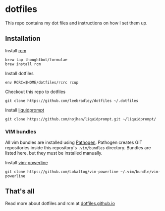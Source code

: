 # dotfiles

This repo contains my dot files and instructions on how I set them up.

## Installation

Install [rcm](https://github.com/thoughtbot/rcm)

```
brew tap thoughtbot/formulae
brew install rcm
```

Install dotfiles
```
env RCRC=$HOME/dotfiles/rcrc rcup
```

Checkout this repo to dotfiles
```
git clone https://github.com/leebradley/dotfiles ~/.dotfiles
```

Install [liquidprompt](https://github.com/nojhan/liquidprompt)
```
git clone https://github.com/nojhan/liquidprompt.git ~/liquidprompt/
```

### VIM bundles

All vim bundles are installed using [Pathogen](https://github.com/tpope/vim-pathogen). Pathogen creates GIT repositories inside this repository's `.vim/bundles` directory. Bundles are listed here, but they must be installed manually.

Install [vim-powerline](https://github.com/Lokaltog/vim-powerline)
```
git clone https://github.com/Lokaltog/vim-powerline ~/.vim/bundle/vim-powerline
```

## That's all
Read more about dotfiles and rcm at [dotfiles.github.io](https://dotfiles.github.io/)
